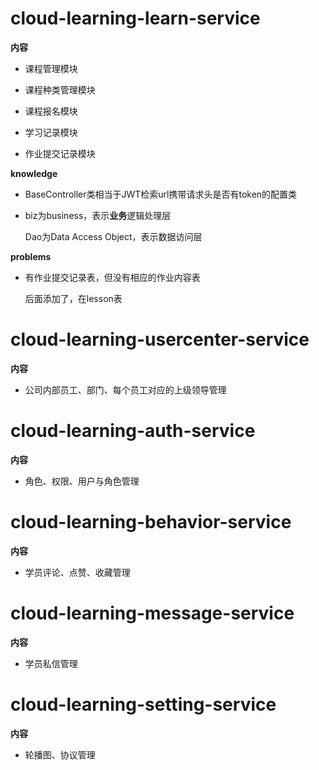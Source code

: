 

# cloud-learning-learn-service

**内容**

- 课程管理模块

- 课程种类管理模块

- 课程报名模块

- 学习记录模块

- 作业提交记录模块

  

**knowledge**

- BaseController类相当于JWT检索url携带请求头是否有token的配置类 	

- biz为business，表示**业务**逻辑处理层

  Dao为Data Access Object，表示数据访问层



**problems**

- 有作业提交记录表，但没有相应的作业内容表

  后面添加了，在lesson表





# cloud-learning-usercenter-service

**内容**

- 公司内部员工、部门、每个员工对应的上级领导管理



# cloud-learning-auth-service

**内容**

- 角色、权限、用户与角色管理







# cloud-learning-behavior-service

**内容**

- 学员评论、点赞、收藏管理





# cloud-learning-message-service

**内容**

- 学员私信管理







# cloud-learning-setting-service

**内容**

- 轮播图、协议管理

